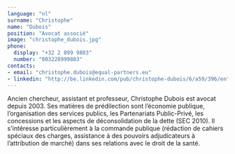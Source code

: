 ```yaml
---
language: "nl"
surname: "Christophe"
name: "Dubois"
position: "Avocat associé"
image: "christophe_dubois.jpg"
phone:
  display: "+32 2 899 9803"
  number: "003228999803"
contacts:
- email: "christophe.dubois@equal-partners.eu"
- linkedin: "http://be.linkedin.com/pub/christophe-dubois/6/a59/396/en"
---
```

Ancien chercheur, assistant et professeur, Christophe Dubois est avocat depuis 2003. Ses matières de prédilection sont l’économie publique, l’organisation des services publics, les Partenariats Public-Privé, les concessions et les aspects de déconsolidation de la dette (SEC 2010). Il s'intéresse particulièrement à la commande publique (rédaction de cahiers spéciaux des charges, assistance à des pouvoirs adjudicateurs à l’attribution de marché) dans ses relations avec le droit de la santé.